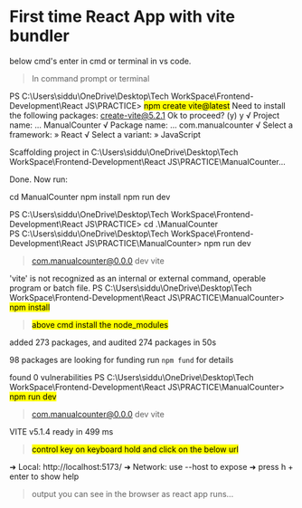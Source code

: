 # First time React App with vite bundler

below cmd's enter in cmd or terminal in vs code.
>In command prompt or terminal

PS C:\Users\siddu\OneDrive\Desktop\Tech WorkSpace\Frontend-Development\React JS\PRACTICE> <mark>npm create vite@latest</mark>
Need to install the following packages:
create-vite@5.2.1
Ok to proceed? (y) y
√ Project name: ... ManualCounter
√ Package name: ... com.manualcounter
√ Select a framework: » React
√ Select a variant: » JavaScript

Scaffolding project in C:\Users\siddu\OneDrive\Desktop\Tech WorkSpace\Frontend-Development\React JS\PRACTICE\ManualCounter...

Done. Now run:

  cd ManualCounter
  npm install
  npm run dev

PS C:\Users\siddu\OneDrive\Desktop\Tech WorkSpace\Frontend-Development\React JS\PRACTICE> cd .\ManualCounter\
PS C:\Users\siddu\OneDrive\Desktop\Tech WorkSpace\Frontend-Development\React JS\PRACTICE\ManualCounter> npm run dev

> com.manualcounter@0.0.0 dev
> vite

'vite' is not recognized as an internal or external command,
operable program or batch file.
PS C:\Users\siddu\OneDrive\Desktop\Tech WorkSpace\Frontend-Development\React JS\PRACTICE\ManualCounter> <mark>npm install</mark> 
> <mark> above cmd install the node_modules </mark>

added 273 packages, and audited 274 packages in 50s

98 packages are looking for funding
  run `npm fund` for details

found 0 vulnerabilities
PS C:\Users\siddu\OneDrive\Desktop\Tech WorkSpace\Frontend-Development\React JS\PRACTICE\ManualCounter> <mark>npm run dev</mark>

> com.manualcounter@0.0.0 dev
> vite


  VITE v5.1.4  ready in 499 ms

> <mark>control key on keyboard hold and click on the below url</mark>

  ➜  Local:   http://localhost:5173/
  ➜  Network: use --host to expose
  ➜  press h + enter to show help

> output you can see in the browser as react app runs...